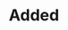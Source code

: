 ---
title: Added
description: Trigger for when a Quote is Added
variables:
  - name: quote
    type: string
    description: The quote content
  - name: quoteId
    type: string
    description: The numeric quote id
  - name: quoteUser
    type: string
    description: The user that added the quote
    value: TwitchUser123
  - name: quoteGame
    type: string
    description: The game the broadcaster was playing at the time
    value: Just Chatting
  - name: quoteTime
    type: DateTime
    description: The timestamp when the quote was added
    value: 8/4/2023 10:56:06 AM
---